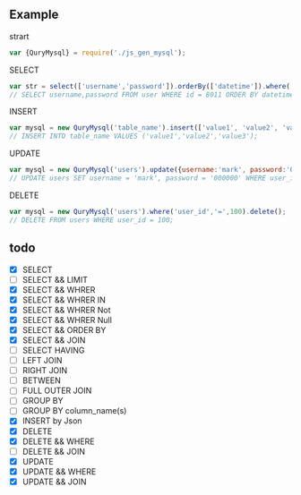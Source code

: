 ## Example
strart
```js
var {QuryMysql} = require('./js_gen_mysql');
```

SELECT
```js
var str = select(['username','password']).orderBy(['datetime']).where('id','=',8011);
// SELECT username,password FROM user WHERE id = 8011 ORDER BY datetime ASC;
```

INSERT
```js
var mysql = new QuryMysql('table_name').insert(['value1', 'value2', 'value3']);
// INSERT INTO table_name VALUES ('value1','value2','value3');
```

UPDATE
```js
var mysql = new QuryMysql('users').update({username:'mark', password:'000000'}).where('user_id','=',100);
// UPDATE users SET username = 'mark', password = '000000' WHERE user_id = 100;
```

DELETE
```js
var mysql = new QuryMysql('users').where('user_id','=',100).delete();
// DELETE FROM users WHERE user_id = 100;
```

## todo
- [x] SELECT
- [ ] SELECT && LIMIT
- [x] SELECT && WHRER
- [x] SELECT && WHRER IN
- [x] SELECT && WHRER Not
- [x] SELECT && WHRER Null
- [x] SELECT && ORDER BY
- [x] SELECT && JOIN
- [ ] SELECT HAVING
- [ ] LEFT JOIN
- [ ] RIGHT JOIN
- [ ] BETWEEN
- [ ] FULL OUTER JOIN
- [ ] GROUP BY
- [ ] GROUP BY column_name(s)
- [x] INSERT by Json
- [x] DELETE
- [x] DELETE && WHERE
- [ ] DELETE && JOIN
- [x] UPDATE
- [x] UPDATE && WHERE 
- [x] UPDATE && JOIN
